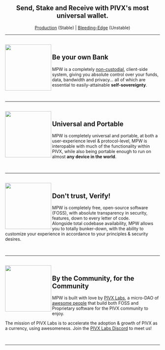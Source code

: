 <h2 align="center">
  Send, Stake and Receive with PIVX's most universal wallet.
</h2>

<p align="center">
  <a href="https://mypivxwallet.org/">Production</a> (Stable) | <a href="https://pivx-labs.github.io/MyPIVXWallet/">Bleeding-Edge</a> (Unstable)
</p>

---

<br>

<img align="left" src="https://pivx.org/build/images/content/img_governance.png" width="150">

## Be your own Bank

MPW is a completely [non-custodial](https://www.bitcoin.com/get-started/custodial-non-custodial-bitcoin-wallets/), client-side system, giving you absolute control over your funds, data, bandwidth and privacy... all of which are essential to easily-attainable **self-sovereignty**.

<br>

---

<br>

<img align="left" src="https://pivx.org/build/images/content/img_pos.png" width="150">

## Universal and Portable

MPW is completely universal and portable, at both a user-experience level & protocol-level, MPW is interopable with much of the functionality within PIVX, while also being portable enough to run on almost **any device in the world**.

<br>

---

<br>

<img align="left" src="https://pivx.org/build/images/content/img_privacy.png" width="150">

## Don't trust, Verify!

MPW is completely free, open-source software (FOSS), with absolute transparency in security, features, down to every letter of code.<br>
Alongside total codebase availability, MPW allows you to totally bunker-down, with the ability to customize your experience in accordance to your principles & security desires.

<br>

---

<br>

<img align="left" src="https://pivx.org/build/images/content/img_slider_bars.png" width="150">

## By the Community, for the Community

MPW is built with love by [PIVX Labs](https://github.com/PIVX-Labs), a micro-DAO of [awesome people](https://github.com/PIVX-Labs/MyPIVXWallet/graphs/contributors) that build both FOSS and Proprietary software for the PIVX community to enjoy.

The mission of PIVX Labs is to accelerate the adoption & growth of PIVX as a currency, using awesomeness. Join the [PIVX Labs Discord](https://discord.gg/v57eCP4MMx) to meet us!

<br>

---
